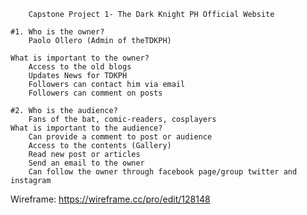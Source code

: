 		Capstone Project 1- The Dark Knight PH Official Website

	#1. Who is the owner? 
		Paolo Ollero (Admin of theTDKPH)
	
	What is important to the owner? 
		Access to the old blogs
		Updates News for TDKPH
		Followers can contact him via email
		Followers can comment on posts
	
	#2. Who is the audience?
		Fans of the bat, comic-readers, cosplayers
	What is important to the audience? 
		Can provide a comment to post or audience
		Access to the contents (Gallery)
		Read new post or articles
		Send an email to the owner
		Can follow the owner through facebook page/group twitter and instagram
		


Wireframe: https://wireframe.cc/pro/edit/128148